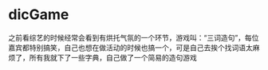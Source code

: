 # dicGame
之前看综艺的时候经常会看到有烘托气氛的一个环节，游戏叫：“三词造句”，每位嘉宾都特别搞笑，自己也想在做活动的时候也搞一个，可是自己去挨个找词语太麻烦了，所有我就下了一些字典，自己做了一个简易的造句游戏
